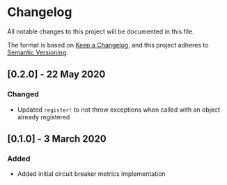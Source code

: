 # Changelog
All notable changes to this project will be documented in this file.

The format is based on [Keep a Changelog](https://keepachangelog.com/en/1.0.0/),
and this project adheres to [Semantic Versioning](https://semver.org/spec/v2.0.0.html).

## [0.2.0] - 22 May 2020
### Changed
- Updated `register!` to not throw exceptions when called with an object already registered

## [0.1.0] - 3 March 2020
### Added
- Added initial circuit breaker metrics implementation
